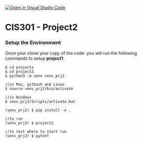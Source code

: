 [![Open in Visual Studio Code](https://classroom.github.com/assets/open-in-vscode-718a45dd9cf7e7f842a935f5ebbe5719a5e09af4491e668f4dbf3b35d5cca122.svg)](https://classroom.github.com/online_ide?assignment_repo_id=11927037&assignment_repo_type=AssignmentRepo)
# CIS301 - Project2


### Setup the Environment
Once your clone your copy of the code. you will run the following commands to setup **project1**:

    $ cd projects
    $ cd project2
    $ python3 -m venv venv_prj2

    //in Mac, gitbash and Linux
    $ source venv_prj2/bin/activate 

    //in Windows
    $ venv_prj2/Scripts/activate.bat

    (venv_prj2) $ pip install -e .

    //to run
    (venv_prj2) $ project2 

    //to test where to start run
    (venv_prj2) $ pytest 




